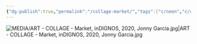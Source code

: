 ```yaml
---
{"dg-publish":true,"permalink":"/collage-market/","tags":["c/neon","c/colour-red","c/flat-background","c/colour-black","c/woman","c/lips","c/man","c/vampire","collage/year-2020","collage/series/inDignos"],"created":"2024-06-28T12:56:46.000-04:00","updated":"2025-09-10T09:23:01.551-04:00"}
---
```



![MEDIA/ART - COLLAGE - Market, inDIGNOS, 2020, Jonny Garcia.jpg|ART - COLLAGE - Market, inDIGNOS, 2020, Jonny Garcia.jpg](/img/user/MEDIA/ART%20-%20COLLAGE%20-%20Market,%20inDIGNOS,%202020,%20Jonny%20Garcia.jpg)
